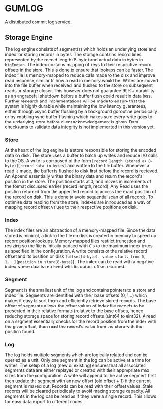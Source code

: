 # GUMLOG

A distributed commit log service.

## Storage Engine

The log engine consists of segment(s) which holds an underlying store and index for storing records in bytes. The storage contains record lines represented by the record length (8-byte) and actual data in bytes in `bigEndian`. The index contains mapping of keys to their respective record offsets in the store. This is done to ensure that lookups can be faster. The index file is memory-mapped to reduce calls made to the disk and improve read response, similar to how a read in memory would be.
Writes are moved into the file buffer when received, and flushed to the store on subsequent reads or storage closer. This however does not guarantee 99%+ durability as an ungraceful shutdown before a buffer flush could result in data loss. Further research and implementations will be made to ensure that the system is highly durable while maintaining the low latency guarantees, either through async buffer flushing by a background goroutine periodically or by enabling sync buffer flushing which makes sure every write goes to the underlying store before client acknowledgement is given.
Data checksums to validate data integrity is not implemented in this version yet.

### Store

At the heart of the log engine is a store responsible for storing the encoded data on disk. The store uses a buffer to batch up writes and reduce I/O calls to the OS. A write is composed of the form `[record length (stored as 8-byte)][record data in bytes]` and written to the file buffer. Whenever a read is made, the buffer is flushed to disk first before the record is retrieved. An Append essentially writes the binary data and return the record's position in the store. The position starts at 0, and moves in increments of the format discussed earlier (record length, record). Any Read uses the position returned from the appended record to access the exact position of the record on disk. This is done to avoid sequential scan of all records. To optimize data reading from the store, indexes are introduced as a way of mapping record offset values to their respective positions on disk.

### Index

The index files are an abstraction of a memory-mapped file. Since the data stored is minimal, a link to the file on disk is created in memory to speed up record position lookups. Memory-mapped files restrict truncation and resizing so the file is initially padded with 0's to the maximum index bytes as specified in the configuration. A write consists of the relative record offset and its position on disk `[offset(4-byte). value starts from 0, 1...][position in store(8-byte)]`. The index can be read with a negative index where data is retrieved with its output offset returned.

### Segment

Segment is the smallest unit of the log and contains pointers to a store and index file. Segments are identified with their base offsets (0, 1...) which makes it easy to sort them and efficiently retrieve stored records. The base offset of segments allows the offset values of index file records to be presented in their relative formats (relative to the base offset), hence reducing storage space for storing record offsets (uint64 to uint32). A read on a segment essentially checks for the record position from the index with the given offset, then read the record's value from the store with the position found.

### Log

The log holds multiple segments which are logically related and can be queried as a unit. Only one segment in the log can be active at a time for writes. The setup of a log (new or existing) ensures that all associated segments data are either replayed or created with their appropriate max sizes from the configuration. A write will append to the active segment first then update the segment with an new offset (old offset + 1) if the current segment is maxed out. Records can be read with their offset values. Stale records will be cleared periodically to avoid maxing storage capacity. All segments in the log can be read as if they were a single record. This allows for easy data export to different nodes.

